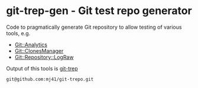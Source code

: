 git-trep-gen - Git test repo generator
======================================

Code to pragmatically generate Git repository to allow
testing of various tools, e.g.

* [Git::Analytics](https://github.com/mj41/Git-Analytics)
* [Git::ClonesManager](https://github.com/mj41/Git-ClonesManager)
* [Git::Repository::LogRaw](https://github.com/mj41/Git-Repository-LogRaw)

Output of this tools is [git-trep](https://github.com/mj41/git-trepo)

    git@github.com:mj41/git-trepo.git

